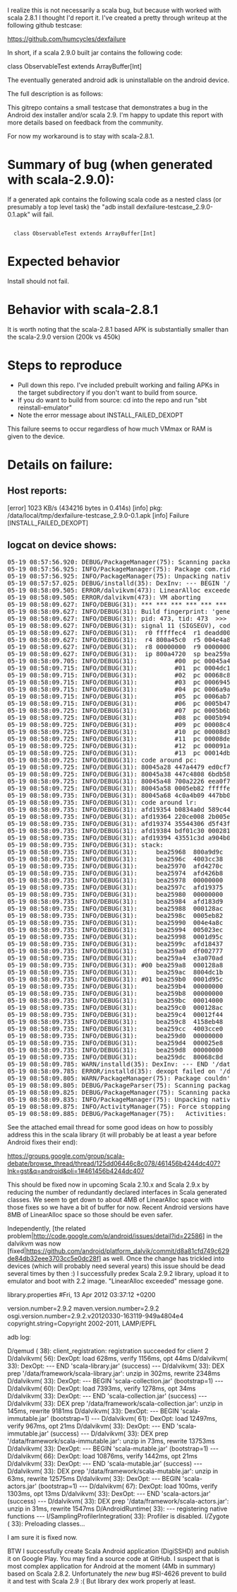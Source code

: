 I realize this is not necessarily a scala bug, but because with worked with scala 2.8.1 I thought I'd report it.  I've created a pretty through writeup at the following github testcase:

https://github.com/humcycles/dexfailure

In short, if a scala 2.9.0 built jar contains the following code:

class ObservableTest extends ArrayBuffer[Int]

The eventually generated android adk is uninstallable on the android device.

The full description is as follows:

This gitrepo contains a small testcase that demonstrates a bug in the Android
dex installer and/or scala 2.9.  I'm happy to update this report with more 
details based on feedback from the community.

For now my workaround is to stay with scala-2.8.1.

# Summary of bug (when generated with scala-2.9.0):

If a generated apk contains the following scala code as a nested class 
(or presumably a top level task) the "adb install 
dexfailure-testcase_2.9.0-0.1.apk" will fail.

<code>
  class ObservableTest extends ArrayBuffer[Int]
</code>

# Expected behavior

Install should not fail.  

# Behavior with scala-2.8.1

It is worth noting that the scala-2.8.1 based APK is substantially smaller than
the scala-2.9.0 version (200k vs 450k)

# Steps to reproduce

* Pull down this repo.  I've included prebuilt working and failing APKs in
the target subdirectory if you don't want to build from source.
* If you do want to build from source: cd into the repo and run 
"sbt reinstall-emulator"
* Note the error message about INSTALL_FAILED_DEXOPT

This failure seems to occur regardless of how much VMmax or RAM is given to the
device.

# Details on failure:

## Host reports:

[error] 1023 KB/s (434216 bytes in 0.414s)
[info] 	pkg: /data/local/tmp/dexfailure-testcase_2.9.0-0.1.apk
[info] Failure [INSTALL_FAILED_DEXOPT]

## logcat on device shows:

<pre>
05-19 08:57:56.920: DEBUG/PackageManager(75): Scanning package com.ridemission.dexfail
05-19 08:57:56.925: INFO/PackageManager(75): Package com.ridemission.dexfail codePath changed from /data/app/com.ridemission.dexfail-1.apk to /data/app/com.ridemission.dexfail-2.apk; Retaining data and using new
05-19 08:57:56.925: INFO/PackageManager(75): Unpacking native libraries for /data/app/com.ridemission.dexfail-2.apk
05-19 08:57:57.025: DEBUG/installd(35): DexInv: --- BEGIN '/data/app/com.ridemission.dexfail-2.apk' ---
05-19 08:58:09.505: ERROR/dalvikvm(473): LinearAlloc exceeded capacity (5242880), last=121180
05-19 08:58:09.505: ERROR/dalvikvm(473): VM aborting
05-19 08:58:09.627: INFO/DEBUG(31): *** *** *** *** *** *** *** *** *** *** *** *** *** *** *** ***
05-19 08:58:09.627: INFO/DEBUG(31): Build fingerprint: 'generic/sdk/generic:2.3.3/GRI34/101070:eng/test-keys'
05-19 08:58:09.627: INFO/DEBUG(31): pid: 473, tid: 473  >>> /system/bin/dexopt <<<
05-19 08:58:09.627: INFO/DEBUG(31): signal 11 (SIGSEGV), code 1 (SEGV_MAPERR), fault addr deadd00d
05-19 08:58:09.627: INFO/DEBUG(31):  r0 fffffec4  r1 deadd00d  r2 00000026  r3 00000000
05-19 08:58:09.627: INFO/DEBUG(31):  r4 800a45c0  r5 004e4a8c  r6 005023ec  r7 0001d95c
05-19 08:58:09.627: INFO/DEBUG(31):  r8 00000000  r9 00000000  10 00000000  fp 00000000
05-19 08:58:09.627: INFO/DEBUG(31):  ip 800a4720  sp bea259a8  lr afd19375  pc 80045a4a  cpsr 20000030
05-19 08:58:09.705: INFO/DEBUG(31):          #00  pc 00045a4a  /system/lib/libdvm.so
05-19 08:58:09.715: INFO/DEBUG(31):          #01  pc 0004dc16  /system/lib/libdvm.so
05-19 08:58:09.715: INFO/DEBUG(31):          #02  pc 00068c88  /system/lib/libdvm.so
05-19 08:58:09.715: INFO/DEBUG(31):          #03  pc 0006945c  /system/lib/libdvm.so
05-19 08:58:09.715: INFO/DEBUG(31):          #04  pc 0006a9ae  /system/lib/libdvm.so
05-19 08:58:09.715: INFO/DEBUG(31):          #05  pc 0006ab7a  /system/lib/libdvm.so
05-19 08:58:09.715: INFO/DEBUG(31):          #06  pc 0005b478  /system/lib/libdvm.so
05-19 08:58:09.725: INFO/DEBUG(31):          #07  pc 0005b6ba  /system/lib/libdvm.so
05-19 08:58:09.725: INFO/DEBUG(31):          #08  pc 0005b948  /system/lib/libdvm.so
05-19 08:58:09.725: INFO/DEBUG(31):          #09  pc 00008c42  /system/bin/dexopt
05-19 08:58:09.725: INFO/DEBUG(31):          #10  pc 00008d3c  /system/bin/dexopt
05-19 08:58:09.725: INFO/DEBUG(31):          #11  pc 00008de0  /system/bin/dexopt
05-19 08:58:09.725: INFO/DEBUG(31):          #12  pc 000091aa  /system/bin/dexopt
05-19 08:58:09.725: INFO/DEBUG(31):          #13  pc 00014db8  /system/lib/libc.so
05-19 08:58:09.725: INFO/DEBUG(31): code around pc:
05-19 08:58:09.725: INFO/DEBUG(31): 80045a28 447a4479 ed0cf7d1 20004c09 ee34f7d1 
05-19 08:58:09.725: INFO/DEBUG(31): 80045a38 447c4808 6bdb5823 d0002b00 49064798 
05-19 08:58:09.725: INFO/DEBUG(31): 80045a48 700a2226 eea0f7d1 000436b7 00045275 
05-19 08:58:09.725: INFO/DEBUG(31): 80045a58 0005eb82 fffffec4 deadd00d b510b40e 
05-19 08:58:09.735: INFO/DEBUG(31): 80045a68 4c0a4b09 447bb083 aa05591b 6b5bca02 
05-19 08:58:09.735: INFO/DEBUG(31): code around lr:
05-19 08:58:09.735: INFO/DEBUG(31): afd19354 b0834a0d 589c447b 26009001 686768a5 
05-19 08:58:09.735: INFO/DEBUG(31): afd19364 220ce008 2b005eab 1c28d003 47889901 
05-19 08:58:09.735: INFO/DEBUG(31): afd19374 35544306 d5f43f01 2c006824 b003d1ee 
05-19 08:58:09.735: INFO/DEBUG(31): afd19384 bdf01c30 000281a8 ffffff88 1c0fb5f0 
05-19 08:58:09.735: INFO/DEBUG(31): afd19394 43551c3d a904b087 1c16ac01 604d9004 
05-19 08:58:09.735: INFO/DEBUG(31): stack:
05-19 08:58:09.735: INFO/DEBUG(31):     bea25968  800a9d9c  
05-19 08:58:09.735: INFO/DEBUG(31):     bea2596c  4003cc38  /dev/ashmem/dalvik-heap (deleted)
05-19 08:58:09.735: INFO/DEBUG(31):     bea25970  afd4270c  /system/lib/libc.so
05-19 08:58:09.735: INFO/DEBUG(31):     bea25974  afd426b8  /system/lib/libc.so
05-19 08:58:09.735: INFO/DEBUG(31):     bea25978  00000000  
05-19 08:58:09.735: INFO/DEBUG(31):     bea2597c  afd19375  /system/lib/libc.so
05-19 08:58:09.735: INFO/DEBUG(31):     bea25980  00000000  
05-19 08:58:09.735: INFO/DEBUG(31):     bea25984  afd183d9  /system/lib/libc.so
05-19 08:58:09.735: INFO/DEBUG(31):     bea25988  000128ac  [heap]
05-19 08:58:09.735: INFO/DEBUG(31):     bea2598c  0005eb82  [heap]
05-19 08:58:09.735: INFO/DEBUG(31):     bea25990  004e4a8c  
05-19 08:58:09.735: INFO/DEBUG(31):     bea25994  005023ec  
05-19 08:58:09.735: INFO/DEBUG(31):     bea25998  0001d95c  [heap]
05-19 08:58:09.735: INFO/DEBUG(31):     bea2599c  afd18437  /system/lib/libc.so
05-19 08:58:09.735: INFO/DEBUG(31):     bea259a0  df002777  
05-19 08:58:09.735: INFO/DEBUG(31):     bea259a4  e3a070ad  
05-19 08:58:09.735: INFO/DEBUG(31): #00 bea259a8  000128a8  [heap]
05-19 08:58:09.735: INFO/DEBUG(31):     bea259ac  8004dc1b  /system/lib/libdvm.so
05-19 08:58:09.735: INFO/DEBUG(31): #01 bea259b0  0001d95c  [heap]
05-19 08:58:09.735: INFO/DEBUG(31):     bea259b4  00000000  
05-19 08:58:09.735: INFO/DEBUG(31):     bea259b8  00000000  
05-19 08:58:09.735: INFO/DEBUG(31):     bea259bc  00014000  [heap]
05-19 08:58:09.735: INFO/DEBUG(31):     bea259c0  000128ac  [heap]
05-19 08:58:09.735: INFO/DEBUG(31):     bea259c4  00012f44  [heap]
05-19 08:58:09.735: INFO/DEBUG(31):     bea259c8  4158eb48  /dev/ashmem/dalvik-LinearAlloc (deleted)
05-19 08:58:09.735: INFO/DEBUG(31):     bea259cc  4003cce0  /dev/ashmem/dalvik-heap (deleted)
05-19 08:58:09.735: INFO/DEBUG(31):     bea259d0  00000000  
05-19 08:58:09.735: INFO/DEBUG(31):     bea259d4  000025e8  
05-19 08:58:09.735: INFO/DEBUG(31):     bea259d8  00000000  
05-19 08:58:09.735: INFO/DEBUG(31):     bea259dc  80068c8d  /system/lib/libdvm.so
05-19 08:58:09.785: WARN/installd(35): DexInv: --- END '/data/app/com.ridemission.dexfail-2.apk' --- status=0x000b, process failed
05-19 08:58:09.785: ERROR/installd(35): dexopt failed on '/data/dalvik-cache/data@app@com.ridemission.dexfail-2.apk@classes.dex' res = 11
05-19 08:58:09.805: WARN/PackageManager(75): Package couldn't be installed in /data/app/com.ridemission.dexfail-2.apk
05-19 08:58:09.805: DEBUG/PackageParser(75): Scanning package: /data/app/com.ridemission.dexfail-1.apk
05-19 08:58:09.825: DEBUG/PackageManager(75): Scanning package com.ridemission.dexfail
05-19 08:58:09.835: INFO/PackageManager(75): Unpacking native libraries for /data/app/com.ridemission.dexfail-1.apk
05-19 08:58:09.875: INFO/ActivityManager(75): Force stopping package com.ridemission.dexfail uid=10035
05-19 08:58:09.885: DEBUG/PackageManager(75):   Activities: com.ridemission.dexfail.MainActivity
</pre>
See the attached email thread for some good ideas on how to possibly address this in the scala library (it will probably be at least a year before Android fixes their end):

https://groups.google.com/group/scala-debate/browse_thread/thread/125dd06446c8c078/461456b4244dc407?lnk=gst&q=android&pli=1#461456b4244dc407

This should be fixed now in upcoming Scala 2.10.x and Scala 2.9.x by reducing the number of redundantly declared interfaces in Scala generated classes. We seem to get down to about 4MB of LinearAlloc space with those fixes so we have a bit of buffer for now. Recent Android versions have 8MB of LinearAlloc space so those should be even safer.

Independently, [the related problem|http://code.google.com/p/android/issues/detail?id=22586] in the dalvikvm was now [fixed|https://github.com/android/platform_dalvik/commit/d8a81cfd749c629de84db32eee3703cc5e0dc28f] as well. Once the change has trickled into devices (which will probably need several years) this issue should be dead several times by then :)
I successfully predex Scala 2.9.2 library, upload it to emulator and boot with 2.2 image. "LinearAlloc exceeded" message gone.

library.properties
#Fri, 13 Apr 2012 03:37:12 +0200

version.number=2.9.2
maven.version.number=2.9.2
osgi.version.number=2.9.2.v20120330-163119-949a4804e4
copyright.string=Copyright 2002-2011, LAMP/EPFL

adb log:

D/qemud   (   38): client_registration: registration succeeded for client 2
D/dalvikvm(   56): DexOpt: load 628ms, verify 1156ms, opt 44ms
D/dalvikvm(   33): DexOpt: --- END 'scala-library.jar' (success) ---
D/dalvikvm(   33): DEX prep '/data/framework/scala-library.jar': unzip in 302ms, rewrite 2348ms
D/dalvikvm(   33): DexOpt: --- BEGIN 'scala-collection.jar' (bootstrap=1) ---
D/dalvikvm(   60): DexOpt: load 7393ms, verify 1278ms, opt 34ms
D/dalvikvm(   33): DexOpt: --- END 'scala-collection.jar' (success) ---
D/dalvikvm(   33): DEX prep '/data/framework/scala-collection.jar': unzip in 145ms, rewrite 9181ms
D/dalvikvm(   33): DexOpt: --- BEGIN 'scala-immutable.jar' (bootstrap=1) ---
D/dalvikvm(   61): DexOpt: load 12497ms, verify 967ms, opt 21ms
D/dalvikvm(   33): DexOpt: --- END 'scala-immutable.jar' (success) ---
D/dalvikvm(   33): DEX prep '/data/framework/scala-immutable.jar': unzip in 73ms, rewrite 13753ms
D/dalvikvm(   33): DexOpt: --- BEGIN 'scala-mutable.jar' (bootstrap=1) ---
D/dalvikvm(   66): DexOpt: load 10876ms, verify 1442ms, opt 21ms
D/dalvikvm(   33): DexOpt: --- END 'scala-mutable.jar' (success) ---
D/dalvikvm(   33): DEX prep '/data/framework/scala-mutable.jar': unzip in 63ms, rewrite 12575ms
D/dalvikvm(   33): DexOpt: --- BEGIN 'scala-actors.jar' (bootstrap=1) ---
D/dalvikvm(   67): DexOpt: load 100ms, verify 1303ms, opt 13ms
D/dalvikvm(   33): DexOpt: --- END 'scala-actors.jar' (success) ---
D/dalvikvm(   33): DEX prep '/data/framework/scala-actors.jar': unzip in 31ms, rewrite 1547ms
D/AndroidRuntime(   33): --- registering native functions ---
I/SamplingProfilerIntegration(   33): Profiler is disabled.
I/Zygote  (   33): Preloading classes...

I am sure it is fixed now.

BTW I successfully create Scala Android application (DigiSSHD) and publish it on Google Play. You may find a source code at GitHub. I suspect that is most complex application for Android at the moment (4Mb in summary) based on Scala 2.8.2. Unfortunately the *new* bug #SI-4626 prevent to build it and test with Scala 2.9 :( But library dex work properly at least.
